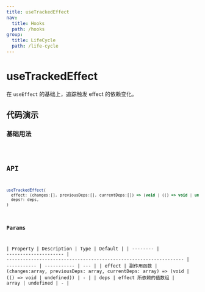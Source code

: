 ```yaml
---
title: useTrackedEffect
nav:
  title: Hooks
  path: /hooks
group:
  title: LifeCycle
  path: /life-cycle
---
```


# useTrackedEffect

在 `useEffect` 的基础上，追踪触发 effect 的依赖变化。

## 代码演示

### 基础用法

<code src="./demo/demo1.tsx" />

## API

```javascript
useTrackedEffect(
  effect: (changes:[], previousDeps:[], currentDeps:[]) => (void | (() => void | undefined)),
  deps?: deps,
)
```

### Params

| Property | Description           | Type                                                              | Default     |
| -------- | --------------------- | ----------------------------------------------------------------- | ----------- | ----------- | --- |
| effect   | 副作用函数            | (changes:array, previousDeps: array, currentDeps: array) => (void | (() => void | undefined)) | -   |
| deps     | effect 所依赖的值数组 | array \| undefined                                                | -           |
